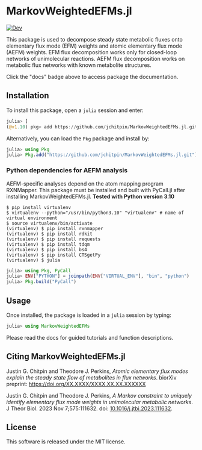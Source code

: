 # MarkovWeightedEFMs.jl

[![Dev](https://img.shields.io/badge/docs-dev-blue.svg)](https://jchitpin.github.io/MarkovWeightedEFMs.jl/dev/)

This package is used to decompose steady state metabolic fluxes onto
elementary flux mode (EFM) weights and atomic elementary flux mode (AEFM)
weights. EFM flux decomposition works only for closed-loop networks of
unimolecular reactions. AEFM flux decomposition works on metabolic flux
networks with known metabolite structures.

Click the "docs" badge above to access package the documentation.

## Installation

To install this package, open a `julia` session and enter:

```julia
julia> ]
(@v1.10) pkg> add https://github.com/jchitpin/MarkovWeightedEFMs.jl.git
```

Alternatively, you can load the `Pkg` package and install by:

```julia
julia> using Pkg
julia> Pkg.add("https://github.com/jchitpin/MarkovWeightedEFMs.jl.git")
```

### Python dependencies for AEFM analysis

AEFM-specific analyses depend on the atom mapping program RXNMapper. This
package must be installed and built with PyCall.jl after installing
MarkovWeightedEFMs.jl. **Tested with Python version 3.10**

```console
$ pip install virtualenv
$ virtualenv --python="/usr/bin/python3.10" "virtualenv" # name of virtual environment
$ source virtualenv/bin/activate
(virtualenv) $ pip install rxnmapper
(virtualenv) $ pip install rdkit
(virtualenv) $ pip install requests
(virtualenv) $ pip install tdqm
(virtualenv) $ pip install bs4
(virtualenv) $ pip install CTSgetPy
(virtualenv) $ julia
```
```julia
julia> using Pkg, PyCall
julia> ENV["PYTHON"] = joinpath(ENV["VIRTUAL_ENV"], "bin", "python")
julia> Pkg.build("PyCall")
```

## Usage

Once installed, the package is loaded in a `julia` session by typing:

```julia
julia> using MarkovWeightedEFMs
```

Please read the docs for guided tutorials and function descriptions.

## Citing MarkovWeightedEFMs.jl

Justin G. Chitpin and Theodore J. Perkins,
*Atomic elementary flux modes explain the steady state flow of metabolites in flux networks*.
biorXiv preprint: https://doi.org/XX.XXXX/XXXX.XX.XX.XXXXXX

Justin G. Chitpin and Theodore J. Perkins,
*A Markov constraint to uniquely identify elementary flux mode weights in unimolecular metabolic networks*.
J Theor Biol. 2023 Nov 7;575:111632.
doi: [10.1016/j.jtbi.2023.111632](https://doi.org/10.1016/j.jtbi.2023.111632).

## License

This software is released under the MIT license.
